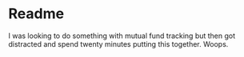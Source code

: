 # Readme

I was looking to do something with mutual fund tracking but then got distracted and spend twenty minutes putting this together.  Woops.